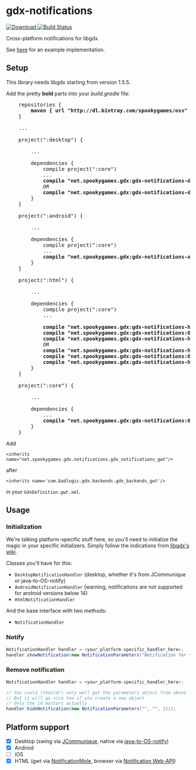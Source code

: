 # gdx-notifications
[ ![Download](https://api.bintray.com/packages/spookygames/oss/gdx-notifications/images/download.svg) ](https://bintray.com/spookygames/oss/gdx-notifications/_latestVersion)
[ ![Build Status](https://travis-ci.com/spookygames/gdx-notifications.svg?branch=master)](https://travis-ci.com/spookygames/gdx-notifications)

Cross-platform notifications for libgdx.

See [here](https://github.com/SimonIT/gdx-notifications-app) for an example implementation.

## Setup

This library needs libgdx starting from version 1.5.5.

Add the pretty **bold** parts into your _build.gradle_ file:

<pre>
    repositories {
        <b>maven { url "http://dl.bintray.com/spookygames/oss" }</b>
    }
    
    ...
    
    project(":desktop") {
        
        ...
        
        dependencies {
            compile project(":core")
            ...
            <b>compile "net.spookygames.gdx:gdx-notifications-desktop-jcommunique:0.0.2"</b> <i>for Swing notifications</i>
            <i>OR</i>
            <b>compile "net.spookygames.gdx:gdx-notifications-desktop-os:0.0.2"</b> <i>for native notifications</i>
        }
    }
    
    project(":android") {
        
        ...
        
        dependencies {
            compile project(":core")
            ...
            <b>compile "net.spookygames.gdx:gdx-notifications-android:0.0.2"</b>
        }
    }
    
    project(":html") {
            
        ...
        
        dependencies {
            compile project(":core")
            ...
            
            <b>compile "net.spookygames.gdx:gdx-notifications-html-gwt:0.0.2"</b>
            <b>compile "net.spookygames.gdx:gdx-notifications:0.0.2:sources"</b>
            <b>compile "net.spookygames.gdx:gdx-notifications-html-gwt:0.0.2:sources"</b> <i>for gwt notifications</i>
            <i>OR</i>
            <b>compile "net.spookygames.gdx:gdx-notifications-html-browser:0.0.2"</b>
            <b>compile "net.spookygames.gdx:gdx-notifications:0.0.2:sources"</b>
            <b>compile "net.spookygames.gdx:gdx-notifications-html-browser:0.0.2:sources"</b> <i>for browser notifications</i>
        }
    }
    
    project(":core") {
        
        ...
        
        dependencies {
            ...
            <b>compile "net.spookygames.gdx:gdx-notifications:0.0.2"</b>
        }
    }
</pre>


Add 

`<inherits name="net.spookygames.gdx.notifications.gdx_notifications_gwt"/>`

after

`<inherits name='com.badlogic.gdx.backends.gdx_backends_gwt'/>`

in your `GdxDefinition.gwt.xml`.

## Usage

### Initialization

We're talking platform-specific stuff here, so you'll need to initialize the magic in your specific initializers. Simply follow the indications from [libgdx's wiki](https://github.com/libgdx/libgdx/wiki/Interfacing-with-platform-specific-code).

Classes you'll have for this:
* `DesktopNotificationHandler` (desktop, whether it's from JCommunique or java-to-OS-notify)
* `AndroidNotificationHandler` (warning, notifications are not supported for android versions below 14)
* `HtmlNotificationHandler`

And the base interface with two methods:
* `NotificationHandler`

### Notify

```java
NotificationHandler handler = <your_platform-specific_handler_here>;
handler.showNotification(new NotificationParameters("Notification for the people", "Lorem ipsum", 12));
```

### Remove notification

```java
NotificationHandler handler = <your_platform-specific_handler_here>;

// You could (should!) very well get the parameters object from above
// But it will go nice too if you create a new object
// Only the id matters actually
handler.hideNotification(new NotificationParameters("", "", 12));
```

## Platform support

- [x] Desktop (swing via [JCommunique](https://github.com/spfrommer/JCommunique), native via [java-to-OS-notify](https://github.com/wokier/java-to-OS-notify))
- [x] Android
- [ ] iOS
- [x] HTML (gwt via [NotificationMole](http://www.gwtproject.org/javadoc/latest/com/google/gwt/user/client/ui/NotificationMole.html), browser via [Notification Web-API](https://developer.mozilla.org/en-US/docs/Web/API/Notification))
